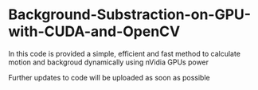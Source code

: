 # Background-Substraction-on-GPU-with-CUDA-and-OpenCV
In this code is provided a simple, efficient and fast method to calculate motion and backgroud dynamically using nVidia GPUs power

Further updates to code will be uploaded as soon as possible
